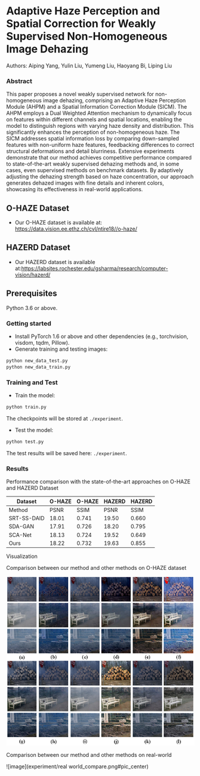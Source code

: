 # Adaptive Haze Perception and Spatial Correction for Weakly Supervised Non-Homogeneous Image Dehazing

Authors: Aiping Yang, Yulin Liu, Yumeng Liu, Haoyang Bi, Liping Liu


### Abstract

This paper proposes a novel weakly supervised network for non-homogeneous image dehazing, comprising an Adaptive Haze Perception Module (AHPM) and a Spatial Information Correction Module (SICM). The AHPM employs a Dual Weighted Attention mechanism to dynamically focus on features within different channels and spatial locations, enabling the model to distinguish regions with varying haze density and distribution. This significantly enhances the perception of non-homogeneous haze. The SICM addresses spatial information loss by comparing down-sampled features with non-uniform haze features, feedbacking differences to correct structural deformations and detail blurriness. Extensive experiments demonstrate that our method achieves competitive performance compared to state-of-the-art weakly supervised dehazing methods and, in some cases, even supervised methods on benchmark datasets. By adaptively adjusting the dehazing strength based on haze concentration, our approach generates dehazed images with fine details and inherent colors, showcasing its effectiveness in real-world applications.


## O-HAZE Dataset

- Our O-HAZE dataset is available at:
https://data.vision.ee.ethz.ch/cvl/ntire18//o-haze/

## HAZERD Dataset

- Our HAZERD dataset is available at:https://labsites.rochester.edu/gsharma/research/computer-vision/hazerd/


## Prerequisites
Python 3.6 or above.


### Getting started


- Install PyTorch 1.6 or above and other dependencies (e.g., torchvision, visdom, tqdm, Pillow).
- Generate training and testing images:
```bash
python new_data_test.py 
python new_data_train.py 
```
### Training and Test

- Train the  model:
```bash
python train.py 
```
The checkpoints will be stored at `./experiment`.

- Test the model:
```bash
python test.py
```
The test results will be saved here: `./experiment`.



### Results
Performance comparison with the state-of-the-art approaches on O-HAZE and HAZERD Dataset  



   | Dataset  | O-HAZE |O-HAZE| HAZERD  |HAZERD |
   |-------|-------|-------|-------| ------------------------ |
   | Method  | PSNR  | SSIM  |  PSNR  | SSIM  |
   | SRT-SS-DAID     | 18.01 | 0.741 | 19.50 | 0.660 |
   | SDA-GAN | 17.91 | 0.726 | 18.20 | 0.795 |
   | SCA-Net | 18.13 | 0.724 |19.52 | 0.649 |
   | Ours    | 18.22 | 0.732 | 19.63 | 0.855 |



Visualization

Comparison between our method and other methods on O-HAZE dataset

![image](experiment/O-Haze_compare.png#pic_center)

Comparison between our method and other methods on real-world

![image](experiment/real world_compare.png#pic_center)




